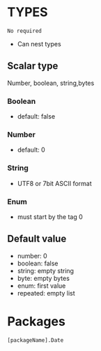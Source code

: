 # TYPES
`No required`

- Can nest types
## Scalar type
Number, boolean, string,bytes

### Boolean
- default: false

### Number
- default: 0

### String
- UTF8 or 7bit ASCII format

### Enum
- must start by the tag 0

## Default value
- number: 0
- boolean: false
- string: empty string
- byte: empty bytes
- enum: first value
- repeated: empty list

# Packages

`[packageName].Date`